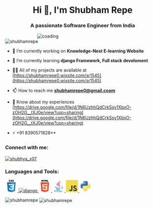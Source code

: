 <h1 align="center">Hi 👋, I'm Shubham Repe</h1>
<h3 align="center">A passionate Software Engineer from India</h3>

<img align="right" alt="coading" width="400" src="https://user-images.githubusercontent.com/55389276/140866485-8fb1c876-9a8f-4d6a-98dc-08c4981eaf70.gif">

<p align="left"> <img src="https://komarev.com/ghpvc/?username=shubhamrepe&label=Profile%20views&color=0e75b6&style=flat" alt="shubhamrepe" /> </p>

- 🔭 I’m currently working on **Knowledge-Nest E-learning Website**

- 🌱 I’m currently learning **django Framework, Full stack develoment**

- 👨‍💻 All of my projects are available at [https://shubhamrepe0.wixsite.com/sr1545](https://shubhamrepe0.wixsite.com/sr1545)

- 📫 How to reach me **shubhamrepe0@gmail.coom**

- 📄 Know about my experiences [https://drive.google.com/file/d/1N6UzhhQdCrkSsy1XbxO-zOH2G__tXJ0e/view?usp=sharing](https://drive.google.com/file/d/1N6UzhhQdCrkSsy1XbxO-zOH2G__tXJ0e/view?usp=sharing)

- ⚡ +91 8390571828**

<h3 align="left">Connect with me:</h3>
<p align="left">
<a href="https://instagram.com/shubhya_x07" target="blank"><img align="center" src="https://raw.githubusercontent.com/rahuldkjain/github-profile-readme-generator/master/src/images/icons/Social/instagram.svg" alt="shubhya_x07" height="30" width="40" /></a>
</p>

<h3 align="left">Languages and Tools:</h3>
<p align="left"> <a href="https://www.w3schools.com/css/" target="_blank" rel="noreferrer"> <img src="https://raw.githubusercontent.com/devicons/devicon/master/icons/css3/css3-original-wordmark.svg" alt="css3" width="40" height="40"/> </a> <a href="https://www.djangoproject.com/" target="_blank" rel="noreferrer"> <img src="https://cdn.worldvectorlogo.com/logos/django.svg" alt="django" width="40" height="40"/> </a> <a href="https://www.w3.org/html/" target="_blank" rel="noreferrer"> <img src="https://raw.githubusercontent.com/devicons/devicon/master/icons/html5/html5-original-wordmark.svg" alt="html5" width="40" height="40"/> </a> <a href="https://www.java.com" target="_blank" rel="noreferrer"> <img src="https://raw.githubusercontent.com/devicons/devicon/master/icons/java/java-original.svg" alt="java" width="40" height="40"/> </a> <a href="https://developer.mozilla.org/en-US/docs/Web/JavaScript" target="_blank" rel="noreferrer"> <img src="https://raw.githubusercontent.com/devicons/devicon/master/icons/javascript/javascript-original.svg" alt="javascript" width="40" height="40"/> </a> <a href="https://www.python.org" target="_blank" rel="noreferrer"> <img src="https://raw.githubusercontent.com/devicons/devicon/master/icons/python/python-original.svg" alt="python" width="40" height="40"/> </a> </p>

<p><img align="left" src="https://github-readme-stats.vercel.app/api/top-langs?username=shubhamrepe&show_icons=true&locale=en&layout=compact" alt="shubhamrepe" /></p>

<p>&nbsp;<img align="center" src="https://github-readme-stats.vercel.app/api?username=shubhamrepe&show_icons=true&locale=en" alt="shubhamrepe" /></p>
